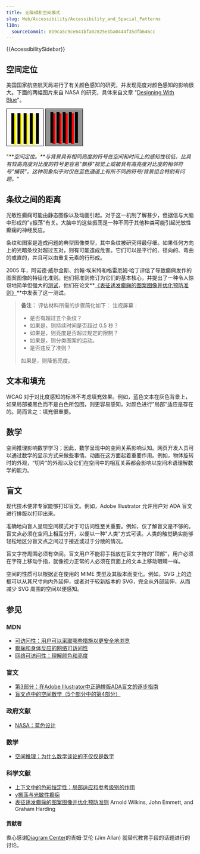 ```yaml
---
title: 无障碍和空间模式
slug: Web/Accessibility/Accessibility_and_Spacial_Patterns
l10n:
  sourceCommit: 019ca5c9ce641bfa02825e1ba0444f35dfb646cc
---
```


{{AccessibilitySidebar}}

## 空间定位

美国国家航空航天局进行了有关颜色感知的研究，并发现亮度对颜色感知的影响很大。下面的两幅图片来自 NASA 的研究，具体来自文章 "[Designing With Blue](https://colorusage.arc.nasa.gov/blue_2.php)"。

![黄色与红色在空间定位稳定性的比较。两者与其背景大致等亮。黄色与红色之间的色条与黑色条的错位和间隙在物理上是相同的，但黄色的视觉效果要比红色明显得多。](yellow_edge_3.gif) ![黄色与红色在空间定位稳定性的比较。两者与其背景大致等亮。黄色与红色之间的色条与黑色条的错位和间隙在物理上是相同的，但黄色的视觉效果要比红色明显得多。](yellow_edge_4.gif)

"_**空间定位。**与背景具有相同亮度的符号在空间和时间上的感知性较低，比具有较高亮度对比度的符号更容易"飘移"视觉上或被具有高亮度对比度的相邻符号"捕获"。这种现象似乎对仅在蓝色通道上有所不同的符号/背景组合特别有问题。_"

## 条纹之间的距离

光敏性癫痫可能由静态图像以及动画引起。对于这一机制了解甚少，但据信与大脑中形成的"γ振荡"有关。大脑中的这些振荡是一种不同于其他种类可能引起光敏性癫痫的神经反应。

条纹和图案是造成问题的典型图像类型，其中条纹被研究得最仔细。如果任何方向上的光暗条纹对超过五对，则有可能造成危害。它们可以是平行的、径向的、弯曲的或直的，并且可以由重复元素的行形成。

2005 年，阿诺德·威尔金斯、约翰·埃米特和格雷厄姆·哈丁评估了导致癫痫发作的图案图像的特征化准则。他们将准则修订为它们的基本核心，并提出了一种令人惊讶地简单但强大的[测试](https://onlinelibrary.wiley.com/doi/full/10.1111/j.1528-1167.2005.01405.x)，他们在论文**[《表征诱发癫痫的图案图像并优化预防准则》](https://onlinelibrary.wiley.com/doi/full/10.1111/j.1528-1167.2005.01405.x)**中发表了这一测试。

> **备注：** 评估材料所需的步骤简化如下：
> 注视屏幕：
>
> - 是否有超过五个条纹？
> - 如果是，则持续时间是否超过 0.5 秒？
> - 如果是，则亮度是否超过规定的限制？
> - 如果是，则分类图案的运动。
> - 是否违反了准则？
>
> 如果是，则降低亮度。

## 文本和填充

WCAG 对于对比度感知的标准不考虑填充效果。例如，蓝色文本在灰色背景上，如果局部被黑色而不是白色所包围，则更容易感知。对颜色进行"局部"适应是存在的。简而言之：填充很重要。

## 数学

空间推理影响数学学习；因此，数学呈现中的空间关系影响认知。网页开发人员可以通过数学的显示方式来做些事情。动画在这方面起着重要作用。例如，物体旋转时的外观，“切片”的外观以及它们在空间中的相互关系都会影响以空间术语理解数学的能力。

## 盲文

现代技术使非专家能够打印盲文。例如，Adobe Illustrator 允许用户对 ADA 盲文进行排版以打印出来。

准确地向盲人呈现空间模式对于可访问性至关重要。例如，仅了解盲文是不够的。盲文点必须在空间上相互分开，以便以一种"人类"方式可读。人类的触觉确实能够轻松地区分盲文点之间过于接近或过于分散的情况。

盲文字符周围必须有空间。盲文用户不能将手指放在盲文字符的"顶部"，用户必须在字符上移动手指，就像视力正常的人必须在页面上的文本上移动眼睛一样。

空间的性质可以根据正在使用的 MIME 类型及其版本而变化。例如，SVG 上的边框可以从其尺寸向内外延伸，或者对于较新版本的 SVG，完全从外部延伸，从而减少 SVG 周围的空间以便感知。

## 参见

### MDN

- [可访问性：用户可以采取哪些措施以更安全地浏览](/en-US/docs/Web/Accessibility/Accessibility:_What_users_can_to_to_browse_safely)
- [癫痫和身体反应的网络可访问性](/en-US/docs/Web/Accessibility/Seizure_disorders)
- [网络可访问性：理解颜色和亮度](/en-US/docs/Web/Accessibility/Understanding_Colors_and_Luminance)

### 盲文

- [第3部分：在Adobe Illustrator中正确排版ADA盲文的逐步指南](https://www.tinkeringmonkey.com/guides/ada-signage/a-step-by-step-guide-to-typesetting-ada-braille-correctly-in-adobe-illustrator/)
- [盲文点中的空间数学（5个部分中的第4部分）](https://www.youtube.com/watch?v=yz9vefDsj1g)

### 政府文献

- [NASA：蓝色设计](https://colorusage.arc.nasa.gov/blue_2.php)

### 数学

- [空间推理：为什么数学谈论的不仅仅是数字](https://dreme.stanford.edu/news/spatial-reasoning-why-math-talk-about-more-numbers)

### 科学文献

- [上下文中的色彩恒定性：局部适应和参考级别的作用](https://jov.arvojournals.org/article.aspx?articleid=2192799)
- [γ振荡与光敏性癫痫](https://www.sciencedirect.com/science/article/pii/S0960982217304062?via%3Dihub)
- [表征诱发癫痫的图案图像并优化预防准则](https://onlinelibrary.wiley.com/doi/epdf/10.1111/j.1528-1167.2005.01405.x) Arnold Wilkins, John Emmett, and Graham Harding

#### 贡献者

衷心感谢[Diagram Center](http://diagramcenter.org/)的吉姆·艾伦 (Jim Allan) 就替代教育手段的话题进行的讨论。
